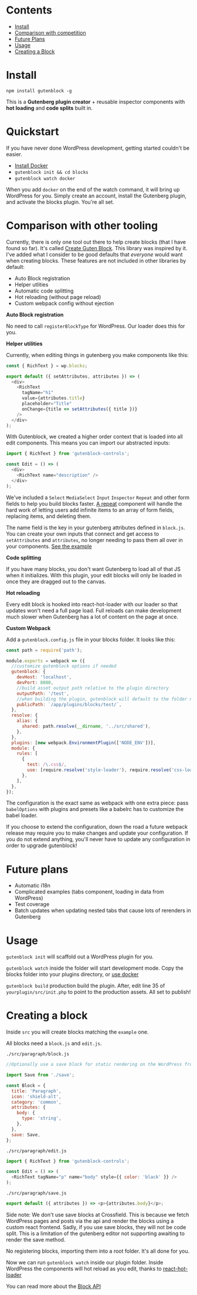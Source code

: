 # Contents

* [Install](#install)
* [Comparison with competition](#comparison-with-other-tooling)
* [Future Plans](#future-plans)
* [Usage](#usage)
* [Creating a Block](#creating-a-block)

# Install

`npm install gutenblock -g`

This is a **Gutenberg plugin creator** + reusable inspector components with **hot loading** and **code splits** built in.

# Quickstart

If you have never done WordPress development, getting started couldn't be easier.

* [Install Docker](https://store.docker.com/search?type=edition&offering=community)
* `gutenblock init && cd blocks`
* `gutenblock watch docker`

When you add `docker` on the end of the watch command, it will bring up WordPress for you. Simply create an account, install the Gutenberg plugin, and activate the blocks plugin. You're all set.

# Comparison with other tooling

Currently, there is only one tool out there to help create blocks (that I have found so far). It's called [Create Guten Block](https://github.com/ahmadawais/create-guten-block). This library was inspired by it. I've added what I consider to be good defaults that _everyone_ would want when creating blocks. These features are not included in other libraries by default:

* Auto Block registration
* Helper utlities
* Automatic code splitting
* Hot reloading (without page reload)
* Custom webpack config without ejection

**Auto Block registration**

No need to call `registerBlockType` for WordPress. Our loader does this for you.

**Helper utilities**

Currently, when editing things in gutenberg you make components like this:

```js
const { RichText } = wp.blocks;

export default ({ setAttributes, attributes }) => (
  <div>
    <RichText
      tagName="h1"
      value={attributes.title}
      placeholder="Title"
      onChange={title => setAttributes({ title })}
    />
  </div>
);
```

With Gutenblock, we created a higher order context that is loaded into all edit components. This means you can import our abstracted inputs:

```js
import { RichText } from 'gutenblock-controls';

const Edit = () => (
  <div>
    <RichText name="description" />
  </div>
);
```

We've included a `Select` `MediaSelect` `Input` `Inspector` `Repeat` and other form fields to help you build blocks faster. [A repeat](/plugin/src/example/inspector.js) component will handle the hard work of letting users add infinite items to an array of form fields, replacing items, and deleting them.

The name field is the key in your gutenberg attributes defined in `block.js`. You can create your own inputs that connect and get access to `setAttributes` and `attributes`, no longer needing to pass them all over in your components. [See the example](/controls/src/form/rich-text.js)

**Code splitting**

If you have many blocks, you don't want Gutenberg to load all of that JS when it initializes. With this plugin, your edit blocks will only be loaded in once they are dragged out to the canvas.

**Hot reloading**

Every edit block is hooked into react-hot-loader with our loader so that updates won't need a full page load. Full reloads can make development much slower when Gutenberg has a lot of content on the page at once.

**Custom Webpack**

Add a `gutenblock.config.js` file in your blocks folder. It looks like this:

```js
const path = require('path');

module.exports = webpack => ({
  //customize gutenblock options if needed
  gutenblock: {
    devHost: 'localhost',
    devPort: 8080,
    //build asset output path relative to the plugin directory
    outputPath: '/test',
    //when building the plugin, gutenblock will default to the folder name inside wp-content, if you have a different wp-content folder you can change it here
    publicPath: `/app/plugins/blocks/test/`,
  },
  resolve: {
    alias: {
      shared: path.resolve(__dirname, '../src/shared'),
    },
  },
  plugins: [new webpack.EnvironmentPlugin(['NODE_ENV'])],
  module: {
    rules: [
      {
        test: /\.css$/,
        use: [require.resolve('style-loader'), require.resolve('css-loader')],
      },
    ],
  },
});
```

The configuration is the exact same as webpack with one extra piece: pass `babelOptions` with plugins and presets like a babelrc has to customize the babel loader.

If you choose to extend the configuration, down the road a future webpack release may require you to make changes and update your configuration. If you do not extend anything, you'll never have to update any configuration in order to upgrade gutenblock!

# Future plans

* Automatic i18n
* Complicated examples (tabs component, loading in data from WordPress)
* Test coverage
* Batch updates when updating nested tabs that cause lots of rerenders in Gutenberg

# Usage

`gutenblock init` will scaffold out a WordPress plugin for you.

`gutenblock watch` inside the folder will start development mode. Copy the blocks folder into your plugins directory, or [use docker](https://gist.github.com/zackify/d8e428f93e018c3fbcce512414d02e62)

`gutenblock build` production build the plugin. After, edit line 35 of `yourplugin/src/init.php` to point to the production assets. All set to publish!

# Creating a block

Inside `src` you will create blocks matching the `example` one.

All blocks need a `block.js` and `edit.js`.

`./src/paragraph/block.js`

```js
//Optionally use a save block for static rendering on the WordPress frontend

import Save from './save';

const Block = {
  title: 'Paragraph',
  icon: 'shield-alt',
  category: 'common',
  attributes: {
    body: {
      type: 'string',
    },
  },
  save: Save,
};
```

`./src/paragraph/edit.js`

```js
import { RichText } from 'gutenblock-controls';

const Edit = () => (
  <RichText tagName="p" name="body" style={{ color: 'black' }} />
);
```

`./src/paragraph/save.js`

```js
export default ({ attributes }) => <p>{attributes.body}</p>;
```

Side note: We don't use save blocks at Crossfield. This is because we fetch WordPress pages and posts via the api and render the blocks using a custom react frontend. Sadly, if you use save blocks, they will not be code split. This is a limitation of the gutenberg editor not supporting awaiting to render the save method.

No registering blocks, importing them into a root folder. It's all done for you.

Now we can run `gutenblock watch` inside our plugin folder. Inside WordPress the components will hot reload as you edit, thanks to [react-hot-loader](https://github.com/gaearon/react-hot-loader)

You can read more about the [Block API](https://wordpress.org/gutenberg/handbook/block-api/)
